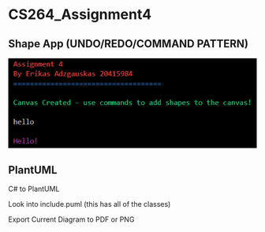 # CS264_Assignment4

## Shape App (UNDO/REDO/COMMAND PATTERN)

[![Alt text](readMePicture.png)](https://www.youtube.com/watch?v=1qEBJnzuLiA&ab_channel=BingeSociety)

## PlantUML

C# to PlantUML

Look into include.puml (this has all of the classes)

Export Current Diagram to PDF or PNG
